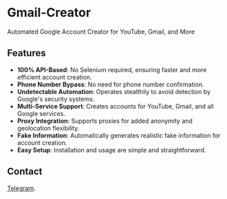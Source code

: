 # Gmail-Creator

Automated Google Account Creator for YouTube, Gmail, and More

## Features

- **100% API-Based**: No Selenium required, ensuring faster and more efficient account creation.
- **Phone Number Bypass**: No need for phone number confirmation.
- **Undetectable Automation**: Operates stealthily to avoid detection by Google's security systems.
- **Multi-Service Support**: Creates accounts for YouTube, Gmail, and all Google services.
- **Proxy Integration**: Supports proxies for added anonymity and geolocation flexibility.
- **Fake Information**: Automatically generates realistic fake information for account creation.
- **Easy Setup**: Installation and usage are simple and straightforward.

## Contact
[Telegram](https://t.me/ANGLE_DEV).
